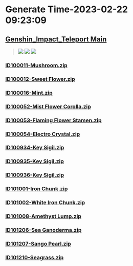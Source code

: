 # Generate Time-2023-02-22 09:23:09

## [Genshin_Impact_Teleport Main](https://github.com/Sam5440/Genshin_Impact_Teleport)

>![](https://komarev.com/ghpvc/?username=done439)
>![](https://komarev.com/ghpvc/?username=done438)
>![](https://komarev.com/ghpvc/?username=done437)

### [ID100011-Mushroom.zip](https://raw.githubusercontent.com/Sam5440/Genshin_Impact_Teleport/download/AutoGeneratePoint/Points%28Raw%29%5Bcn-en-ru%5D/en-us/Item/ID5-AbyssalPalace_LevelStreaming/ID100011-Mushroom.zip)

### [ID100012-Sweet Flower.zip](https://raw.githubusercontent.com/Sam5440/Genshin_Impact_Teleport/download/AutoGeneratePoint/Points%28Raw%29%5Bcn-en-ru%5D/en-us/Item/ID5-AbyssalPalace_LevelStreaming/ID100012-Sweet%20Flower.zip)

### [ID100016-Mint.zip](https://raw.githubusercontent.com/Sam5440/Genshin_Impact_Teleport/download/AutoGeneratePoint/Points%28Raw%29%5Bcn-en-ru%5D/en-us/Item/ID5-AbyssalPalace_LevelStreaming/ID100016-Mint.zip)

### [ID100052-Mist Flower Corolla.zip](https://raw.githubusercontent.com/Sam5440/Genshin_Impact_Teleport/download/AutoGeneratePoint/Points%28Raw%29%5Bcn-en-ru%5D/en-us/Item/ID5-AbyssalPalace_LevelStreaming/ID100052-Mist%20Flower%20Corolla.zip)

### [ID100053-Flaming Flower Stamen.zip](https://raw.githubusercontent.com/Sam5440/Genshin_Impact_Teleport/download/AutoGeneratePoint/Points%28Raw%29%5Bcn-en-ru%5D/en-us/Item/ID5-AbyssalPalace_LevelStreaming/ID100053-Flaming%20Flower%20Stamen.zip)

### [ID100054-Electro Crystal.zip](https://raw.githubusercontent.com/Sam5440/Genshin_Impact_Teleport/download/AutoGeneratePoint/Points%28Raw%29%5Bcn-en-ru%5D/en-us/Item/ID5-AbyssalPalace_LevelStreaming/ID100054-Electro%20Crystal.zip)

### [ID100934-Key Sigil.zip](https://raw.githubusercontent.com/Sam5440/Genshin_Impact_Teleport/download/AutoGeneratePoint/Points%28Raw%29%5Bcn-en-ru%5D/en-us/Item/ID5-AbyssalPalace_LevelStreaming/ID100934-Key%20Sigil.zip)

### [ID100935-Key Sigil.zip](https://raw.githubusercontent.com/Sam5440/Genshin_Impact_Teleport/download/AutoGeneratePoint/Points%28Raw%29%5Bcn-en-ru%5D/en-us/Item/ID5-AbyssalPalace_LevelStreaming/ID100935-Key%20Sigil.zip)

### [ID100936-Key Sigil.zip](https://raw.githubusercontent.com/Sam5440/Genshin_Impact_Teleport/download/AutoGeneratePoint/Points%28Raw%29%5Bcn-en-ru%5D/en-us/Item/ID5-AbyssalPalace_LevelStreaming/ID100936-Key%20Sigil.zip)

### [ID101001-Iron Chunk.zip](https://raw.githubusercontent.com/Sam5440/Genshin_Impact_Teleport/download/AutoGeneratePoint/Points%28Raw%29%5Bcn-en-ru%5D/en-us/Item/ID5-AbyssalPalace_LevelStreaming/ID101001-Iron%20Chunk.zip)

### [ID101002-White Iron Chunk.zip](https://raw.githubusercontent.com/Sam5440/Genshin_Impact_Teleport/download/AutoGeneratePoint/Points%28Raw%29%5Bcn-en-ru%5D/en-us/Item/ID5-AbyssalPalace_LevelStreaming/ID101002-White%20Iron%20Chunk.zip)

### [ID101008-Amethyst Lump.zip](https://raw.githubusercontent.com/Sam5440/Genshin_Impact_Teleport/download/AutoGeneratePoint/Points%28Raw%29%5Bcn-en-ru%5D/en-us/Item/ID5-AbyssalPalace_LevelStreaming/ID101008-Amethyst%20Lump.zip)

### [ID101206-Sea Ganoderma.zip](https://raw.githubusercontent.com/Sam5440/Genshin_Impact_Teleport/download/AutoGeneratePoint/Points%28Raw%29%5Bcn-en-ru%5D/en-us/Item/ID5-AbyssalPalace_LevelStreaming/ID101206-Sea%20Ganoderma.zip)

### [ID101207-Sango Pearl.zip](https://raw.githubusercontent.com/Sam5440/Genshin_Impact_Teleport/download/AutoGeneratePoint/Points%28Raw%29%5Bcn-en-ru%5D/en-us/Item/ID5-AbyssalPalace_LevelStreaming/ID101207-Sango%20Pearl.zip)

### [ID101210-Seagrass.zip](https://raw.githubusercontent.com/Sam5440/Genshin_Impact_Teleport/download/AutoGeneratePoint/Points%28Raw%29%5Bcn-en-ru%5D/en-us/Item/ID5-AbyssalPalace_LevelStreaming/ID101210-Seagrass.zip)

